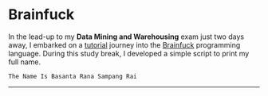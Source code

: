 # Brainfuck

In the lead-up to my **Data Mining and Warehousing** exam just two days away, I embarked on a [tutorial](https://gist.github.com/roachhd/dce54bec8ba55fb17d3a) journey into the [Brainfuck](https://en.wikipedia.org/wiki/Brainfuck) programming language.
During this study break, I developed a simple script to print my full name.

    The Name Is Basanta Rana Sampang Rai

---
